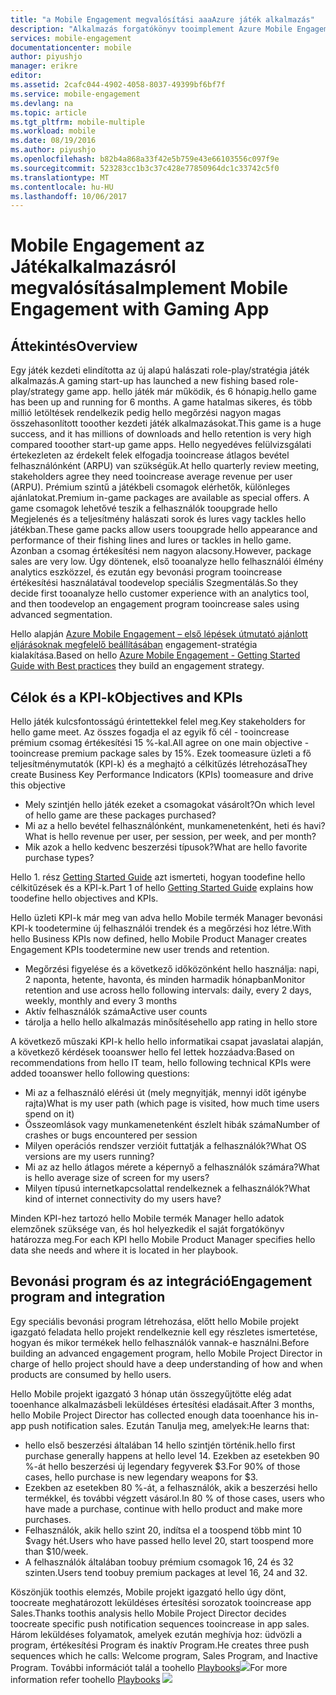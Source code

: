 ```yaml
---
title: "a Mobile Engagement megvalósítási aaaAzure játék alkalmazás"
description: "Alkalmazás forgatókönyv tooimplement Azure Mobile Engagement játékok"
services: mobile-engagement
documentationcenter: mobile
author: piyushjo
manager: erikre
editor: 
ms.assetid: 2cafc044-4902-4058-8037-49399bf6bf7f
ms.service: mobile-engagement
ms.devlang: na
ms.topic: article
ms.tgt_pltfrm: mobile-multiple
ms.workload: mobile
ms.date: 08/19/2016
ms.author: piyushjo
ms.openlocfilehash: b82b4a868a33f42e5b759e43e66103556c097f9e
ms.sourcegitcommit: 523283cc1b3c37c428e77850964dc1c33742c5f0
ms.translationtype: MT
ms.contentlocale: hu-HU
ms.lasthandoff: 10/06/2017
---
```

# <a name="implement-mobile-engagement-with-gaming-app"></a><span data-ttu-id="762b9-103">Mobile Engagement az Játékalkalmazásról megvalósítása</span><span class="sxs-lookup"><span data-stu-id="762b9-103">Implement Mobile Engagement with Gaming App</span></span>
## <a name="overview"></a><span data-ttu-id="762b9-104">Áttekintés</span><span class="sxs-lookup"><span data-stu-id="762b9-104">Overview</span></span>
<span data-ttu-id="762b9-105">Egy játék kezdeti elindította az új alapú halászati role-play/stratégia játék alkalmazás.</span><span class="sxs-lookup"><span data-stu-id="762b9-105">A gaming start-up has launched a new fishing based role-play/strategy game app.</span></span> <span data-ttu-id="762b9-106">hello játék már működik, és 6 hónapig.</span><span class="sxs-lookup"><span data-stu-id="762b9-106">hello game has been up and running for 6 months.</span></span> <span data-ttu-id="762b9-107">A game hatalmas sikeres, és több millió letöltések rendelkezik pedig hello megőrzési nagyon magas összehasonlított tooother kezdeti játék alkalmazásokat.</span><span class="sxs-lookup"><span data-stu-id="762b9-107">This game is a huge success, and it has millions of downloads and hello retention is very high compared tooother start-up game apps.</span></span> <span data-ttu-id="762b9-108">Hello negyedéves felülvizsgálati értekezleten az érdekelt felek elfogadja tooincrease átlagos bevétel felhasználónként (ARPU) van szükségük.</span><span class="sxs-lookup"><span data-stu-id="762b9-108">At hello quarterly review meeting, stakeholders agree they need tooincrease average revenue per user (ARPU).</span></span> <span data-ttu-id="762b9-109">Prémium szintű a játékbeli csomagok elérhetők, különleges ajánlatokat.</span><span class="sxs-lookup"><span data-stu-id="762b9-109">Premium in-game packages are available as special offers.</span></span> <span data-ttu-id="762b9-110">A game csomagok lehetővé teszik a felhasználók tooupgrade hello Megjelenés és a teljesítmény halászati sorok és lures vagy tackles hello játékban.</span><span class="sxs-lookup"><span data-stu-id="762b9-110">These game packs allow users tooupgrade hello appearance and performance of their fishing lines and lures or tackles in hello game.</span></span> <span data-ttu-id="762b9-111">Azonban a csomag értékesítési nem nagyon alacsony.</span><span class="sxs-lookup"><span data-stu-id="762b9-111">However, package sales are very low.</span></span> <span data-ttu-id="762b9-112">Úgy döntenek, első tooanalyze hello felhasználói élmény analytics eszközzel, és ezután egy bevonási program tooincrease értékesítési használatával toodevelop speciális Szegmentálás.</span><span class="sxs-lookup"><span data-stu-id="762b9-112">So they decide first tooanalyze hello customer experience with an analytics tool, and then toodevelop an engagement program tooincrease sales using advanced segmentation.</span></span>

<span data-ttu-id="762b9-113">Hello alapján [Azure Mobile Engagement – első lépések útmutató ajánlott eljárásoknak megfelelő beállításában](mobile-engagement-getting-started-best-practices.md) engagement-stratégia kialakítása.</span><span class="sxs-lookup"><span data-stu-id="762b9-113">Based on hello [Azure Mobile Engagement - Getting Started Guide with Best practices](mobile-engagement-getting-started-best-practices.md) they build an engagement strategy.</span></span>

## <a name="objectives-and-kpis"></a><span data-ttu-id="762b9-114">Célok és a KPI-k</span><span class="sxs-lookup"><span data-stu-id="762b9-114">Objectives and KPIs</span></span>
<span data-ttu-id="762b9-115">Hello játék kulcsfontosságú érintettekkel felel meg.</span><span class="sxs-lookup"><span data-stu-id="762b9-115">Key stakeholders for hello game meet.</span></span> <span data-ttu-id="762b9-116">Az összes fogadja el az egyik fő cél - tooincrease prémium csomag értékesítési 15 %-kal.</span><span class="sxs-lookup"><span data-stu-id="762b9-116">All agree on one main objective - tooincrease premium package sales by 15%.</span></span> <span data-ttu-id="762b9-117">Ezek toomeasure üzleti a fő teljesítménymutatók (KPI-k) és a meghajtó a célkitűzés létrehozása</span><span class="sxs-lookup"><span data-stu-id="762b9-117">They create Business Key Performance Indicators (KPIs) toomeasure and drive this objective</span></span>

* <span data-ttu-id="762b9-118">Mely szintjén hello játék ezeket a csomagokat vásárolt?</span><span class="sxs-lookup"><span data-stu-id="762b9-118">On which level of hello game are these packages purchased?</span></span>
* <span data-ttu-id="762b9-119">Mi az a hello bevétel felhasználónként, munkamenetenként, heti és havi?</span><span class="sxs-lookup"><span data-stu-id="762b9-119">What is hello revenue per user, per session, per week, and per month?</span></span>
* <span data-ttu-id="762b9-120">Mik azok a hello kedvenc beszerzési típusok?</span><span class="sxs-lookup"><span data-stu-id="762b9-120">What are hello favorite purchase types?</span></span>

<span data-ttu-id="762b9-121">Hello 1. rész [Getting Started Guide](mobile-engagement-getting-started-best-practices.md) azt ismerteti, hogyan toodefine hello célkitűzések és a KPI-k.</span><span class="sxs-lookup"><span data-stu-id="762b9-121">Part 1 of hello [Getting Started Guide](mobile-engagement-getting-started-best-practices.md) explains how toodefine hello objectives and KPIs.</span></span> 

<span data-ttu-id="762b9-122">Hello üzleti KPI-k már meg van adva hello Mobile termék Manager bevonási KPI-k toodetermine új felhasználói trendek és a megőrzési hoz létre.</span><span class="sxs-lookup"><span data-stu-id="762b9-122">With hello Business KPIs now defined, hello Mobile Product Manager creates Engagement KPIs toodetermine new user trends and retention.</span></span>

* <span data-ttu-id="762b9-123">Megőrzési figyelése és a következő időközönként hello használja: napi, 2 naponta, hetente, havonta, és minden harmadik hónapban</span><span class="sxs-lookup"><span data-stu-id="762b9-123">Monitor retention and use across hello following intervals: daily, every 2 days, weekly, monthly and every 3 months</span></span>
* <span data-ttu-id="762b9-124">Aktív felhasználók száma</span><span class="sxs-lookup"><span data-stu-id="762b9-124">Active user counts</span></span>
* <span data-ttu-id="762b9-125">tárolja a hello hello alkalmazás minősítése</span><span class="sxs-lookup"><span data-stu-id="762b9-125">hello app rating in hello store</span></span>

<span data-ttu-id="762b9-126">A következő műszaki KPI-k hello hello informatikai csapat javaslatai alapján, a következő kérdések tooanswer hello fel lettek hozzáadva:</span><span class="sxs-lookup"><span data-stu-id="762b9-126">Based on recommendations from hello IT team, hello following technical KPIs were added tooanswer hello following questions:</span></span>

* <span data-ttu-id="762b9-127">Mi az a felhasználó elérési út (mely megnyitják, mennyi időt igénybe rajta)</span><span class="sxs-lookup"><span data-stu-id="762b9-127">What is my user path (which page is visited, how much time users spend on it)</span></span>
* <span data-ttu-id="762b9-128">Összeomlások vagy munkamenetenként észlelt hibák száma</span><span class="sxs-lookup"><span data-stu-id="762b9-128">Number of crashes or bugs encountered per session</span></span>
* <span data-ttu-id="762b9-129">Milyen operációs rendszer verzióit futtatják a felhasználók?</span><span class="sxs-lookup"><span data-stu-id="762b9-129">What OS versions are my users running?</span></span>
* <span data-ttu-id="762b9-130">Mi az az hello átlagos mérete a képernyő a felhasználók számára?</span><span class="sxs-lookup"><span data-stu-id="762b9-130">What is hello average size of screen for my users?</span></span>
* <span data-ttu-id="762b9-131">Milyen típusú internetkapcsolattal rendelkeznek a felhasználók?</span><span class="sxs-lookup"><span data-stu-id="762b9-131">What kind of internet connectivity do my users have?</span></span>

<span data-ttu-id="762b9-132">Minden KPI-hez tartozó hello Mobile termék Manager hello adatok elemzőnek szüksége van, és hol helyezkedik el saját forgatókönyv határozza meg.</span><span class="sxs-lookup"><span data-stu-id="762b9-132">For each KPI hello Mobile Product Manager specifies hello data she needs and where it is located in her playbook.</span></span>

## <a name="engagement-program-and-integration"></a><span data-ttu-id="762b9-133">Bevonási program és az integráció</span><span class="sxs-lookup"><span data-stu-id="762b9-133">Engagement program and integration</span></span>
<span data-ttu-id="762b9-134">Egy speciális bevonási program létrehozása, előtt hello Mobile projekt igazgató feladata hello projekt rendelkeznie kell egy részletes ismertetése, hogyan és mikor termékek hello felhasználók vannak-e használni.</span><span class="sxs-lookup"><span data-stu-id="762b9-134">Before building an advanced engagement program, hello Mobile Project Director in charge of hello project should have a deep understanding of how and when products are consumed by hello users.</span></span>

<span data-ttu-id="762b9-135">Hello Mobile projekt igazgató 3 hónap után összegyűjtötte elég adat tooenhance alkalmazásbeli leküldéses értesítési eladásait.</span><span class="sxs-lookup"><span data-stu-id="762b9-135">After 3 months, hello Mobile Project Director has collected enough data tooenhance his in-app push notification sales.</span></span> <span data-ttu-id="762b9-136">Ezután Tanulja meg, amelyek:</span><span class="sxs-lookup"><span data-stu-id="762b9-136">He learns that:</span></span>

* <span data-ttu-id="762b9-137">hello első beszerzési általában 14 hello szintjén történik.</span><span class="sxs-lookup"><span data-stu-id="762b9-137">hello first purchase generally happens at hello level 14.</span></span> <span data-ttu-id="762b9-138">Ezekben az esetekben 90 %-át hello beszerzési új legendary fegyverek $3.</span><span class="sxs-lookup"><span data-stu-id="762b9-138">For 90% of those cases, hello purchase is new legendary weapons for $3.</span></span>
* <span data-ttu-id="762b9-139">Ezekben az esetekben 80 %-át, a felhasználók, akik a beszerzési hello termékkel, és további végzett vásárol.</span><span class="sxs-lookup"><span data-stu-id="762b9-139">In 80 % of those cases, users who have made a purchase, continue with hello product and make more purchases.</span></span>
* <span data-ttu-id="762b9-140">Felhasználók, akik hello szint 20, indítsa el a toospend több mint 10 $vagy hét.</span><span class="sxs-lookup"><span data-stu-id="762b9-140">Users who have passed hello level 20, start toospend more than $10/week.</span></span>
* <span data-ttu-id="762b9-141">A felhasználók általában toobuy prémium csomagok 16, 24 és 32 szinten.</span><span class="sxs-lookup"><span data-stu-id="762b9-141">Users tend toobuy premium packages at level 16, 24 and 32.</span></span>

<span data-ttu-id="762b9-142">Köszönjük toothis elemzés, Mobile projekt igazgató hello úgy dönt, toocreate meghatározott leküldéses értesítési sorozatok tooincrease app Sales.</span><span class="sxs-lookup"><span data-stu-id="762b9-142">Thanks toothis analysis hello Mobile Project Director decides toocreate specific push notification sequences tooincrease in app sales.</span></span> <span data-ttu-id="762b9-143">Három leküldéses folyamatok, amelyek ezután meghívja hoz: üdvözli a program, értékesítési Program és inaktív Program.</span><span class="sxs-lookup"><span data-stu-id="762b9-143">He creates three push sequences which he calls: Welcome program, Sales Program, and Inactive Program.</span></span> <span data-ttu-id="762b9-144">További információt talál a toohello [Playbooks](https://github.com/Azure/azure-mobile-engagement-samples/tree/master/Playbooks)![][1]</span><span class="sxs-lookup"><span data-stu-id="762b9-144">For more information refer toohello [Playbooks](https://github.com/Azure/azure-mobile-engagement-samples/tree/master/Playbooks) ![][1]</span></span>

<!--Image references-->

[1]: ./media/mobile-engagement-game-scenario/notification-scenario.png

<!--Link references-->
